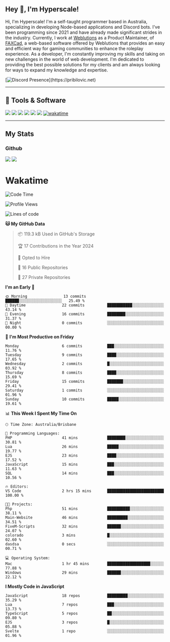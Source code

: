 ## Hey 👋, I'm Hyperscale!

Hi, I'm Hyperscale! I'm a self-taught programmer based in Australia, specializing in developing Node-based applications and Discord bots. I've been programming since 2021 and have already made significant strides in the industry. Currently, I work at [Weblutions](https://weblutions.com) as a Product Maintainer, of [FAXCad](https://weblutions.com/store/faxcad), a web-based software offered by Weblutions that provides an easy and efficient way for gaming communities to enhance the roleplay experience. As a developer, I'm constantly improving my skills and taking on new challenges in the world of web development. I'm dedicated to providing the best possible solutions for my clients and am always looking for ways to expand my knowledge and expertise.

[![Discord Presence](https://lanyard.cnrad.dev/api/906061699562475581?=idleMessage=:Just%Chillin%With%My%Kangaroo!)](https://pribilovic.net)

<p align="center">
<a href="https://github.com/Hyperscale1">
</a>
</p>

---
## 🔧 Tools & Software
![](https://img.shields.io/badge/HTML5-E34F26?style=for-the-badge&logo=html5&logoColor=white) ![](https://img.shields.io/badge/CSS3-1572B6?style=for-the-badge&logo=css3&logoColor=white) ![](https://img.shields.io/badge/MySQL-005C84?style=for-the-badge&logo=mysql&logoColor=white) ![](https://img.shields.io/badge/Ubuntu-E95420?style=for-the-badge&logo=ubuntu&logoColor=white) ![](https://img.shields.io/badge/JavaScript-F7DF1E?style=for-the-badge&logo=javascript&logoColor=black) ![](	https://img.shields.io/badge/Node.js-43853D?style=for-the-badge&logo=node.js&logoColor=white) [![wakatime](https://wakatime.com/badge/user/6e098b16-30e8-493e-bf77-598fafbb912d.svg?style=for-the-badge)](https://wakatime.com/@6e098b16-30e8-493e-bf77-598fafbb912d)


---
## My Stats

### Github
![](https://github-readme-stats.vercel.app/api?username=Hyperscale1&theme=blue-green)
![](https://github-readme-stats.vercel.app/api/top-langs/?username=Hyperscale1&theme=blue-green)

# Wakatime
<!--START_SECTION:waka-->
![Code Time](http://img.shields.io/badge/Code%20Time-691%20hrs%2027%20mins-blue)

![Profile Views](http://img.shields.io/badge/Profile%20Views-0-blue)

![Lines of code](https://img.shields.io/badge/From%20Hello%20World%20I%27ve%20Written-187.5%20thousand%20lines%20of%20code-blue)

**🐱 My GitHub Data** 

> 📦 119.3 kB Used in GitHub's Storage 
 > 
> 🏆 17 Contributions in the Year 2024
 > 
> 💼 Opted to Hire
 > 
> 📜 16 Public Repositories 
 > 
> 🔑 27 Private Repositories 
 > 
**I'm an Early 🐤** 

```text
🌞 Morning                13 commits          ██████░░░░░░░░░░░░░░░░░░░   25.49 % 
🌆 Daytime                22 commits          ███████████░░░░░░░░░░░░░░   43.14 % 
🌃 Evening                16 commits          ████████░░░░░░░░░░░░░░░░░   31.37 % 
🌙 Night                  0 commits           ░░░░░░░░░░░░░░░░░░░░░░░░░   00.00 % 
```
📅 **I'm Most Productive on Friday** 

```text
Monday                   6 commits           ███░░░░░░░░░░░░░░░░░░░░░░   11.76 % 
Tuesday                  9 commits           ████░░░░░░░░░░░░░░░░░░░░░   17.65 % 
Wednesday                2 commits           █░░░░░░░░░░░░░░░░░░░░░░░░   03.92 % 
Thursday                 8 commits           ████░░░░░░░░░░░░░░░░░░░░░   15.69 % 
Friday                   15 commits          ███████░░░░░░░░░░░░░░░░░░   29.41 % 
Saturday                 1 commits           ░░░░░░░░░░░░░░░░░░░░░░░░░   01.96 % 
Sunday                   10 commits          █████░░░░░░░░░░░░░░░░░░░░   19.61 % 
```


📊 **This Week I Spent My Time On** 

```text
🕑︎ Time Zone: Australia/Brisbane

💬 Programming Languages: 
PHP                      41 mins             ████████░░░░░░░░░░░░░░░░░   30.81 % 
Lua                      26 mins             █████░░░░░░░░░░░░░░░░░░░░   19.77 % 
EJS                      23 mins             ████░░░░░░░░░░░░░░░░░░░░░   17.52 % 
JavaScript               15 mins             ███░░░░░░░░░░░░░░░░░░░░░░   11.63 % 
SQL                      14 mins             ███░░░░░░░░░░░░░░░░░░░░░░   10.56 % 

🔥 Editors: 
VS Code                  2 hrs 15 mins       █████████████████████████   100.00 % 

🐱‍💻 Projects: 
Php                      51 mins             ██████████░░░░░░░░░░░░░░░   38.11 % 
Main-Website             46 mins             █████████░░░░░░░░░░░░░░░░   34.51 % 
FiveM-Scripts            32 mins             ██████░░░░░░░░░░░░░░░░░░░   24.07 % 
colorado                 3 mins              █░░░░░░░░░░░░░░░░░░░░░░░░   02.60 % 
dasdsa                   0 secs              ░░░░░░░░░░░░░░░░░░░░░░░░░   00.71 % 

💻 Operating System: 
Mac                      1 hr 45 mins        ███████████████████░░░░░░   77.88 % 
Windows                  29 mins             ██████░░░░░░░░░░░░░░░░░░░   22.12 % 
```

**I Mostly Code in JavaScript** 

```text
JavaScript               18 repos            █████████░░░░░░░░░░░░░░░░   35.29 % 
Lua                      7 repos             ███░░░░░░░░░░░░░░░░░░░░░░   13.73 % 
TypeScript               5 repos             ██░░░░░░░░░░░░░░░░░░░░░░░   09.80 % 
EJS                      3 repos             █░░░░░░░░░░░░░░░░░░░░░░░░   05.88 % 
Svelte                   1 repo              ░░░░░░░░░░░░░░░░░░░░░░░░░   01.96 % 
```




<!--END_SECTION:waka-->